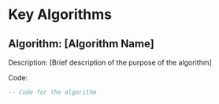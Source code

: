 # Key Algorithms

## Algorithm: [Algorithm Name]

Description: [Brief description of the purpose of the algorithm]

Code:

```lua
-- Code for the algorithm